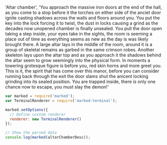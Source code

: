 'Altar chamber', 'You approach the massive iron doors at the end of the hall, as you come to a stop before it the torches on either side of the anciet door ignite casting shadows across the walls and floors around you. You put the key into the lock forcing it to twist, the dust in locks causing a grind as the decades now unopened chamber is finally unsealed. You pull the door open taking a step inside, your eyes take in the sights, the room is seeming a place out of time as everything seems as new as the day is was likely brought there. A large altar lays in the middle of the room, around it is a group of skeletal remains as garbed in the same crimson robes. Another skeleton lays upon the altar top and as you approach it the shadows behind the altar seem to grow seemingly into the physical form. In moments a towering grotesque figure is before you, red skin horns and more greet you. This is it, the spirit that has come over this manor, before you can consider running back through the exit the door slams shut the anicent locking grinding into its sealed position. You are trapped inside, there is only one chance now to escape, you must slay the demon!'






``` js
var marked = require('marked');
var TerminalRenderer = require('marked-terminal');

marked.setOptions({
  // Define custom renderer
  renderer: new TerminalRenderer()
});

// Show the parsed data
console.log(marked(altarChamberDesc));
```